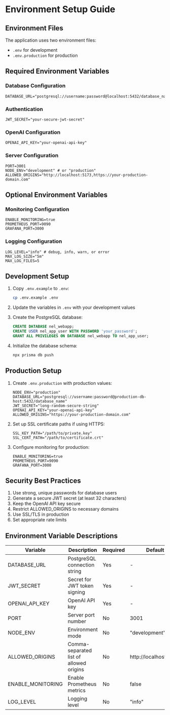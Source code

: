 # Environment Setup Guide

## Environment Files

The application uses two environment files:
- `.env` for development
- `.env.production` for production

## Required Environment Variables

### Database Configuration
```env
DATABASE_URL="postgresql://username:password@localhost:5432/database_name"
```

### Authentication
```env
JWT_SECRET="your-secure-jwt-secret"
```

### OpenAI Configuration
```env
OPENAI_API_KEY="your-openai-api-key"
```

### Server Configuration
```env
PORT=3001
NODE_ENV="development" # or "production"
ALLOWED_ORIGINS="http://localhost:5173,https://your-production-domain.com"
```

## Optional Environment Variables

### Monitoring Configuration
```env
ENABLE_MONITORING=true
PROMETHEUS_PORT=9090
GRAFANA_PORT=3000
```

### Logging Configuration
```env
LOG_LEVEL="info" # debug, info, warn, or error
MAX_LOG_SIZE="5m"
MAX_LOG_FILES=5
```

## Development Setup

1. Copy `.env.example` to `.env`:
   ```bash
   cp .env.example .env
   ```

2. Update the variables in `.env` with your development values

3. Create the PostgreSQL database:
   ```sql
   CREATE DATABASE nel_webapp;
   CREATE USER nel_app_user WITH PASSWORD 'your_password';
   GRANT ALL PRIVILEGES ON DATABASE nel_webapp TO nel_app_user;
   ```

4. Initialize the database schema:
   ```bash
   npx prisma db push
   ```

## Production Setup

1. Create `.env.production` with production values:
   ```env
   NODE_ENV="production"
   DATABASE_URL="postgresql://username:password@production-db-host:5432/database_name"
   JWT_SECRET="long-random-secure-string"
   OPENAI_API_KEY="your-openai-api-key"
   ALLOWED_ORIGINS="https://your-production-domain.com"
   ```

2. Set up SSL certificate paths if using HTTPS:
   ```env
   SSL_KEY_PATH="/path/to/private.key"
   SSL_CERT_PATH="/path/to/certificate.crt"
   ```

3. Configure monitoring for production:
   ```env
   ENABLE_MONITORING=true
   PROMETHEUS_PORT=9090
   GRAFANA_PORT=3000
   ```

## Security Best Practices

1. Use strong, unique passwords for database users
2. Generate a secure JWT secret (at least 32 characters)
3. Keep the OpenAI API key secure
4. Restrict ALLOWED_ORIGINS to necessary domains
5. Use SSL/TLS in production
6. Set appropriate rate limits

## Environment Variable Descriptions

| Variable | Description | Required | Default |
|----------|-------------|----------|---------|
| DATABASE_URL | PostgreSQL connection string | Yes | - |
| JWT_SECRET | Secret for JWT token signing | Yes | - |
| OPENAI_API_KEY | OpenAI API key | Yes | - |
| PORT | Server port number | No | 3001 |
| NODE_ENV | Environment mode | No | "development" |
| ALLOWED_ORIGINS | Comma-separated list of allowed origins | No | http://localhost:5173 |
| ENABLE_MONITORING | Enable Prometheus metrics | No | false |
| LOG_LEVEL | Logging level | No | "info" | 